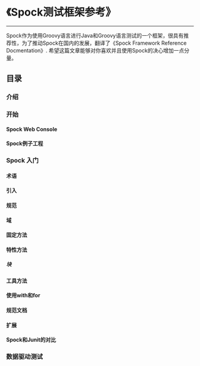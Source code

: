 # 《Spock测试框架参考》
----------
Spock作为使用Groovy语言进行Java和Groovy语言测试的一个框架，很具有推荐性，为了推动Spock在国内的发展，翻译了《Spock Framework Reference Docmentation》.
希望这篇文章能够对你喜欢并且使用Spock的决心增加一点分量。

## 目录
### 介绍
### 开始
#### Spock Web Console
#### Spock例子工程
### Spock 入门
#### 术语
#### 引入
#### 规范
#### 域
#### 固定方法
#### 特性方法
##### 块
#### 工具方法
#### 使用with和for
#### 规范文档
#### 扩展
#### Spock和Junit的对比
### 数据驱动测试

